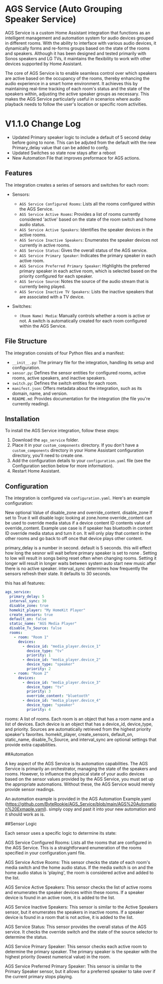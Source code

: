 


# AGS Service (Auto Grouping Speaker Service)

AGS Service is a custom Home Assistant integration that functions as an intelligent management and automation system for audio devices grouped in different rooms. With the ability to interface with various audio devices, it dynamically forms and re-forms groups based on the state of the rooms and speakers. Although it has been designed and tested primarily with Sonos speakers and LG TVs, it maintains the flexibility to work with other devices supported by Home Assistant.

The core of AGS Service is to enable seamless control over which speakers are active based on the occupancy of the rooms, thereby enhancing the audio experience in a smart home environment. It achieves this by maintaining real-time tracking of each room's status and the state of the speakers within, adjusting the active speaker groups as necessary. This makes the AGS Service particularly useful in scenarios where audio playback needs to follow the user's location or specific room activities.


# V1.1.0 Change Log

- Updated Primary speaker logic to include a default of 5 second delay before going to none. This can be adjuted from the default with the new Primary_delay value that can be added to confg.
- Updated Switches so state now stays after a reboot 
- New Automation File that improves preformace for AGS actions.

## Features

The integration creates a series of sensors and switches for each room:

- Sensors:
  - `AGS Service Configured Rooms`: Lists all the rooms configured within the AGS Service.
  - `AGS Service Active Rooms`: Provides a list of rooms currently considered 'active' based on the state of the room switch and home audio status.
  - `AGS Service Active Speakers`: Identifies the speaker devices in the active rooms.
  - `AGS Service Inactive Speakers`: Enumerates the speaker devices not currently in active rooms.
  - `AGS Service Status`: Gives the overall status of the AGS service.
  - `AGS Service Primary Speaker`: Indicates the primary speaker in each active room.
  - `AGS Service Preferred Primary Speaker`: Highlights the preferred primary speaker in each active room, which is selected based on the priority configured for each speaker.
  - `AGS Service Source`: Notes the source of the audio stream that is currently being played.
  - `AGS Service Inactive TV Speakers`: Lists the inactive speakers that are associated with a TV device.

- Switches:
  - `(Room Name) Media`: Manually controls whether a room is active or not. A switch is automatically created for each room configured within the AGS Service.

## File Structure

The integration consists of four Python files and a manifest:

- `__init__.py`: The primary file for the integration, handling its setup and configuration.
- `sensor.py`: Defines the sensor entities for configured rooms, active rooms, active speakers, and inactive speakers.
- `switch.py`: Defines the switch entities for each room.
- `manifest.json`: Offers metadata about the integration, such as its domain, name, and version.
- `README.md`: Provides documentation for the integration (the file you're currently reading).

## Installation

To install the AGS Service integration, follow these steps:

1. Download the `ags_service` folder.
2. Place it in your `custom_components` directory. If you don't have a `custom_components` directory in your Home Assistant configuration directory, you'll need to create one.
3. Add the configuration details to your `configuration.yaml` file (see the Configuration section below for more information).
4. Restart Home Assistant.

## Configuration

The integration is configured via `configuration.yaml`. Here's an example configuration:

New optional Value of disable_zone and override_content.
disable_zone If set to True it will disable logic looking at zone.home 
override_content can be used to override media status if a device content ID contents value of override_content. Example use case is if speaker has bluetooth in content ID override media status and turn it on. It will only play  that content in the other rooms and go back to off once that device plays other content. 

primary_delay is a number in second. default is 5 seconds. this will effect how long the sesnor will wait before primary speaker is set to none . Setting to low will result in songs being reset often when changing rooms. Setting it longer will result in longer waits between system auto start new music after there is no active speaker.
interval_sync determines how frequently the sensors refresh their state. It defaults to 30 seconds.

this has all features:

```yaml
ags_service:
  primary_delay: 5
  interval_sync: 30
  disable_zone: true
  homekit_player: "My HomeKit Player"
  create_sensors: true
  default_on: false
  static_name: "AGS Media Player"
  disable_Tv_Source: false
  rooms:
    - room: "Room 1"
      devices:
        - device_id: "media_player.device_1"
          device_type: "tv"
          priority: 1
        - device_id: "media_player.device_2"
          device_type: "speaker"
          priority: 2
    - room: "Room 2"
      devices:
        - device_id: "media_player.device_3"
          device_type: "tv"
          priority: 3
          override_content: "bluetooth"
        - device_id: "media_player.device_4"
          device_type: "speaker"
          priority: 4

```

rooms: A list of rooms. Each room is an object that has a room name and a list of devices. Each device is an object that has a device_id, device_type, and priority.
Sources are automatically retrieved from the highest priority speaker's favorites.
homekit_player, create_sensors, default_on, static_name, disable_Tv_Source, and interval_sync are optional settings that provide extra capabilities.


##Automation

A key aspect of the AGS Service is its automation capabilities. The AGS Service is primarily an orchestrator, managing the state of the speakers and rooms. However, to influence the physical state of your audio devices based on the sensor values provided by the AGS Service, you must set up the appropriate automations. Without these, the AGS Service would merely provide sensor readings.

An automation example is provided in the AGS Automation Example.yaml (https://github.com/ByteRookie/AGS_Service/blob/main/AGS%20Automation%20Exmaple.yaml). simply copy and past it into your new automation and it should work as is. 

##Sensor Logic

Each sensor uses a specific logic to determine its state:

AGS Service Configured Rooms: Lists all the rooms that are configured in the AGS Service. This is a straightforward enumeration of the rooms specified in your configuration.yaml file.

AGS Service Active Rooms: This sensor checks the state of each room's media switch and the home audio status. If the media switch is on and the home audio status is 'playing', the room is considered active and added to the list.

AGS Service Active Speakers: This sensor checks the list of active rooms and enumerates the speaker devices within these rooms. If a speaker device is found in an active room, it is added to the list.

AGS Service Inactive Speakers: This sensor is similar to the Active Speakers sensor, but it enumerates the speakers in inactive rooms. If a speaker device is found in a room that is not active, it is added to the list.

AGS Service Status: This sensor provides the overall status of the AGS service. It checks the override switch and the state of the source selector to determine the status.

AGS Service Primary Speaker: This sensor checks each active room to determine the primary speaker. The primary speaker is the speaker with the highest priority (lowest numerical value) in the room.

AGS Service Preferred Primary Speaker: This sensor is similar to the Primary Speaker sensor, but it allows for a preferred speaker to take over if the current primary stops playing.
